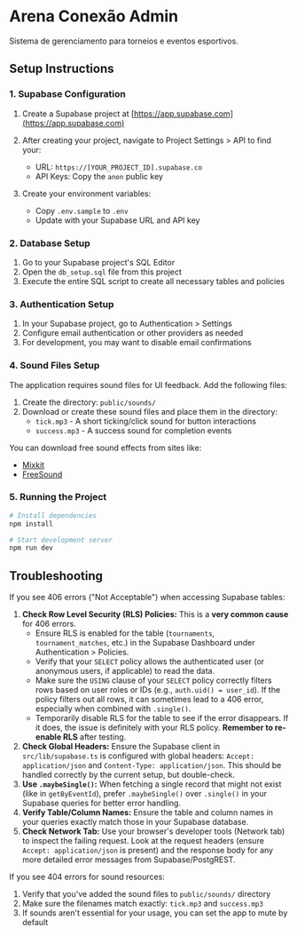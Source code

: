 # Arena Conexão Admin

Sistema de gerenciamento para torneios e eventos esportivos.

## Setup Instructions

### 1. Supabase Configuration

1. Create a Supabase project at [https://app.supabase.com](https://app.supabase.com)
2. After creating your project, navigate to Project Settings > API to find your:
   - URL: `https://[YOUR_PROJECT_ID].supabase.co`
   - API Keys: Copy the `anon` public key

3. Create your environment variables:
   - Copy `.env.sample` to `.env`
   - Update with your Supabase URL and API key

### 2. Database Setup

1. Go to your Supabase project's SQL Editor
2. Open the `db_setup.sql` file from this project
3. Execute the entire SQL script to create all necessary tables and policies

### 3. Authentication Setup

1. In your Supabase project, go to Authentication > Settings
2. Configure email authentication or other providers as needed
3. For development, you may want to disable email confirmations

### 4. Sound Files Setup

The application requires sound files for UI feedback. Add the following files:

1. Create the directory: `public/sounds/`
2. Download or create these sound files and place them in the directory:
   - `tick.mp3` - A short ticking/click sound for button interactions
   - `success.mp3` - A success sound for completion events

You can download free sound effects from sites like:
- [Mixkit](https://mixkit.co/free-sound-effects/)
- [FreeSound](https://freesound.org/)

### 5. Running the Project

```bash
# Install dependencies
npm install

# Start development server
npm run dev
```

## Troubleshooting

If you see 406 errors ("Not Acceptable") when accessing Supabase tables:
1.  **Check Row Level Security (RLS) Policies:** This is a **very common cause** for 406 errors.
    *   Ensure RLS is enabled for the table (`tournaments`, `tournament_matches`, etc.) in the Supabase Dashboard under Authentication > Policies.
    *   Verify that your `SELECT` policy allows the authenticated user (or anonymous users, if applicable) to read the data.
    *   Make sure the `USING` clause of your `SELECT` policy correctly filters rows based on user roles or IDs (e.g., `auth.uid() = user_id`). If the policy filters out all rows, it can sometimes lead to a 406 error, especially when combined with `.single()`.
    *   Temporarily disable RLS for the table to see if the error disappears. If it does, the issue is definitely with your RLS policy. **Remember to re-enable RLS** after testing.
2.  **Check Global Headers:** Ensure the Supabase client in `src/lib/supabase.ts` is configured with global headers: `Accept: application/json` and `Content-Type: application/json`. This should be handled correctly by the current setup, but double-check.
3.  **Use `.maybeSingle()`:** When fetching a single record that might not exist (like in `getByEventId`), prefer `.maybeSingle()` over `.single()` in your Supabase queries for better error handling.
4.  **Verify Table/Column Names:** Ensure the table and column names in your queries exactly match those in your Supabase database.
5.  **Check Network Tab:** Use your browser's developer tools (Network tab) to inspect the failing request. Look at the request headers (ensure `Accept: application/json` is present) and the response body for any more detailed error messages from Supabase/PostgREST.

If you see 404 errors for sound resources:
1. Verify that you've added the sound files to `public/sounds/` directory
2. Make sure the filenames match exactly: `tick.mp3` and `success.mp3`
3. If sounds aren't essential for your usage, you can set the app to mute by default

